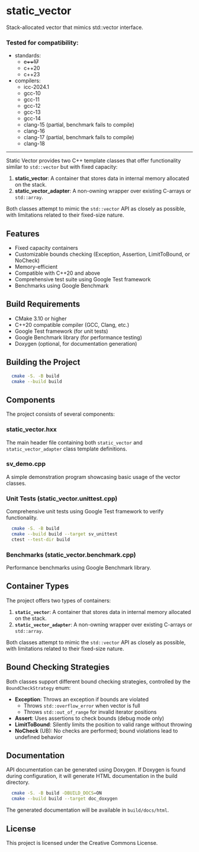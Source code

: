 # static_vector

Stack-allocated vector that mimics std::vector interface.

### Tested for compatibility:

- standards:
    - ~~c++17~~
    - c++20
    - c++23
- compilers:
    - icc-2024.1
    - gcc-10
    - gcc-11
    - gcc-12
    - gcc-13
    - gcc-14
    - clang-15 (partial, benchmark fails to compile)
    - clang-16
    - clang-17 (partial, benchmark fails to compile)
    - clang-18

---

Static Vector provides two C++ template classes that offer functionality similar to `std::vector` but with fixed capacity:

1. **static_vector**: A container that stores data in internal memory allocated on the stack.
2. **static_vector_adapter**: A non-owning wrapper over existing C-arrays or `std::array`.

Both classes attempt to mimic the `std::vector` API as closely as possible, with limitations related to their fixed-size nature.

## Features

- Fixed capacity containers
- Customizable bounds checking (Exception, Assertion, LimitToBound, or NoCheck)
- Memory-efficient
- Compatible with C++20 and above
- Comprehensive test suite using Google Test framework
- Benchmarks using Google Benchmark

## Build Requirements

- CMake 3.10 or higher
- C++20 compatible compiler (GCC, Clang, etc.)
- Google Test framework (for unit tests)
- Google Benchmark library (for performance testing)
- Doxygen (optional, for documentation generation)

## Building the Project

```bash
  cmake -S. -B build
  cmake --build build
``` 

## Components

The project consists of several components:

### static_vector.hxx

The main header file containing both `static_vector` and `static_vector_adapter` class template definitions.

### sv_demo.cpp

A simple demonstration program showcasing basic usage of the vector classes.

### Unit Tests (static_vector.unittest.cpp)

Comprehensive unit tests using Google Test framework to verify functionality.

```bash
  cmake -S. -B build
  cmake --build build --target sv_unittest
  ctest --test-dir build
```

### Benchmarks (static_vector.benchmark.cpp)

Performance benchmarks using Google Benchmark library.

## Container Types

The project offers two types of containers:

1. **`static_vector`**: A container that stores data in internal memory allocated on the stack.
2. **`static_vector_adapter`**: A non-owning wrapper over existing C-arrays or `std::array`.

Both classes attempt to mimic the `std::vector` API as closely as possible, with limitations related to their fixed-size nature.

## Bound Checking Strategies

Both classes support different bound checking strategies, controlled by the `BoundCheckStrategy` enum:

- **Exception**: Throws an exception if bounds are violated
    - Throws `std::overflow_error` when vector is full
    - Throws `std::out_of_range` for invalid iterator positions
- **Assert**: Uses assertions to check bounds (debug mode only)
- **LimitToBound**: Silently limits the position to valid range without throwing
- **NoCheck** (UB): No checks are performed; bound violations lead to undefined behavior

## Documentation

API documentation can be generated using Doxygen. If Doxygen is found during configuration, it will generate HTML documentation in the build directory.

```bash
  cmake -S. -B build -DBUILD_DOCS=ON  
  cmake --build build --target doc_doxygen
``` 

The generated documentation will be available in `build/docs/html`.

## License

This project is licensed under the Creative Commons License.
